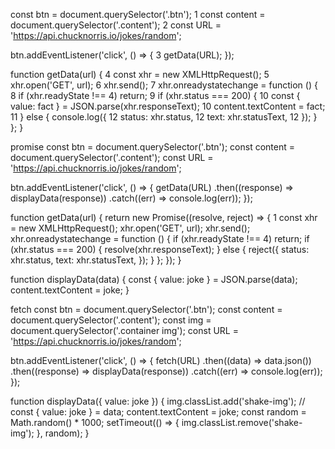 const btn = document.querySelector('.btn'); 1 const content = document.querySelector('.content'); 2 const URL = 'https://api.chucknorris.io/jokes/random';

btn.addEventListener('click', () => { 3 getData(URL); });

function getData(url) { 4 const xhr = new XMLHttpRequest(); 5 xhr.open('GET', url); 6 xhr.send(); 7 xhr.onreadystatechange = function () { 8 if (xhr.readyState !== 4) return; 9 if (xhr.status === 200) { 10 const { value: fact } = JSON.parse(xhr.responseText); 10 content.textContent = fact; 11 } else { console.log({ 12 status: xhr.status, 12 text: xhr.statusText, 12 }); } }; }

promise
const btn = document.querySelector('.btn'); const content = document.querySelector('.content'); const URL = 'https://api.chucknorris.io/jokes/random';

btn.addEventListener('click', () => { getData(URL) .then((response) => displayData(response)) .catch((err) => console.log(err)); });

function getData(url) { return new Promise((resolve, reject) => { 1 const xhr = new XMLHttpRequest(); xhr.open('GET', url); xhr.send(); xhr.onreadystatechange = function () { if (xhr.readyState !== 4) return; if (xhr.status === 200) { resolve(xhr.responseText); } else { reject({ status: xhr.status, text: xhr.statusText, }); } }; }); }

function displayData(data) { const { value: joke } = JSON.parse(data); content.textContent = joke; }

fetch
const btn = document.querySelector('.btn'); const content = document.querySelector('.content'); const img = document.querySelector('.container img'); const URL = 'https://api.chucknorris.io/jokes/random';

btn.addEventListener('click', () => { fetch(URL) .then((data) => data.json()) .then((response) => displayData(response)) .catch((err) => console.log(err)); });

function displayData({ value: joke }) { img.classList.add('shake-img'); // const { value: joke } = data; content.textContent = joke; const random = Math.random() \* 1000; setTimeout(() => { img.classList.remove('shake-img'); }, random); }
